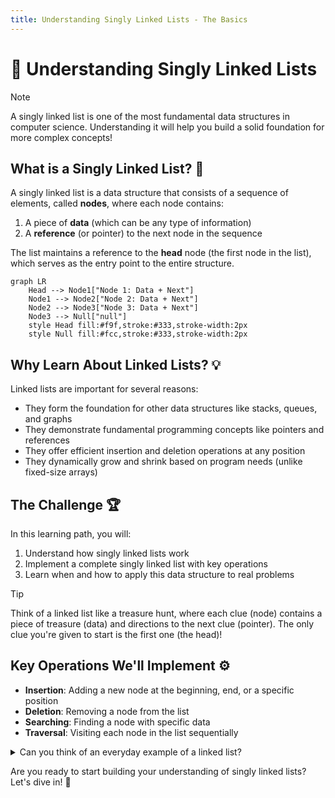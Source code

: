 ```yaml
---
title: Understanding Singly Linked Lists - The Basics
---
```


# 🔗 Understanding Singly Linked Lists

> [!NOTE]
> A singly linked list is one of the most fundamental data structures in computer science. Understanding it will help you build a solid foundation for more complex concepts!

## What is a Singly Linked List? 🤔

A singly linked list is a data structure that consists of a sequence of elements, called **nodes**, where each node contains:
1. A piece of **data** (which can be any type of information)
2. A **reference** (or pointer) to the next node in the sequence

The list maintains a reference to the **head** node (the first node in the list), which serves as the entry point to the entire structure.

```mermaid
graph LR
    Head --> Node1["Node 1: Data + Next"]
    Node1 --> Node2["Node 2: Data + Next"]
    Node2 --> Node3["Node 3: Data + Next"]
    Node3 --> Null["null"]
    style Head fill:#f9f,stroke:#333,stroke-width:2px
    style Null fill:#fcc,stroke:#333,stroke-width:2px
```

## Why Learn About Linked Lists? 💡

Linked lists are important for several reasons:

- They form the foundation for other data structures like stacks, queues, and graphs
- They demonstrate fundamental programming concepts like pointers and references
- They offer efficient insertion and deletion operations at any position
- They dynamically grow and shrink based on program needs (unlike fixed-size arrays)

## The Challenge 🏆

In this learning path, you will:
1. Understand how singly linked lists work
2. Implement a complete singly linked list with key operations
3. Learn when and how to apply this data structure to real problems

> [!TIP]
> Think of a linked list like a treasure hunt, where each clue (node) contains a piece of treasure (data) and directions to the next clue (pointer). The only clue you're given to start is the first one (the head)!

## Key Operations We'll Implement ⚙️

- **Insertion**: Adding a new node at the beginning, end, or a specific position
- **Deletion**: Removing a node from the list
- **Searching**: Finding a node with specific data
- **Traversal**: Visiting each node in the list sequentially

<details>
<summary>Can you think of an everyday example of a linked list?</summary>

Think of a scavenger hunt where each clue leads to the next clue. You can only go forward, never backward, and you must start at the first clue (the head).

Or consider a train, where each car is connected to the next car, forming a sequence that can only be traversed in one direction from the engine.
</details>

Are you ready to start building your understanding of singly linked lists? Let's dive in! 🚀 